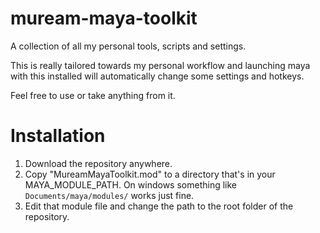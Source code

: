 # muream-maya-toolkit
A collection of all my personal tools, scripts and settings.

This is really tailored towards my personal workflow and launching maya with this installed will automatically change some settings and hotkeys.

Feel free to use or take anything from it.

# Installation
1. Download the repository anywhere.
2. Copy "MureamMayaToolkit.mod" to a directory that's in your MAYA_MODULE_PATH. On windows something like `Documents/maya/modules/` works just fine.
3. Edit that module file and change the path to the root folder of the repository.
